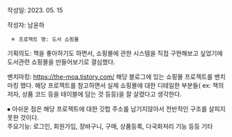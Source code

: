 작성일: 2023. 05. 15 

작성자: 남윤하

     ＊ 프로젝트 명: 도서 쇼핑몰 

기획의도: 책을 좋아하기도 하면서, 쇼핑몰에 관한 시스템을 직접 구현해보고 싶었기에 도서관련 쇼핑몰을 만들어보기로 결심했다.

벤치마킹:  https://the-moa.tistory.com/ 해당 블로그에 있는 쇼핑몰 프로젝트를 벤치마킹 했다. 해당 프로젝트를 참고하면서 실제 쇼핑몰에 대한 디테일한 부분들( ex: 책의 저자, 상품 코드 등을 테이블에 담는 것 등등)을 잘 살렸다고 생각한다.  

⦁	아쉬운 점은 해당 프로젝트에 대한 깃헙 주소를 남기지않아서 전반적인 구조를 살피지 못한 것이다.
<br>
주요기능: 로그인, 회원가입, 장바구니, 구매, 상품등록, 다국화처리 기능 등등 기타 